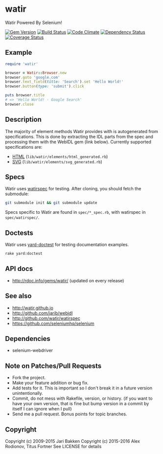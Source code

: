 watir
===============

Watir Powered By Selenium!

[![Gem Version](https://badge.fury.io/rb/watir.svg)](http://badge.fury.io/rb/watir)
[![Build Status](https://travis-ci.org/watir/watir.svg?branch=master)](https://travis-ci.org/watir/watir)
[![Code Climate](https://codeclimate.com/github/watir/watir.svg)](https://codeclimate.com/github/watir/watir)
[![Dependency Status](https://gemnasium.com/watir/watir.svg)](https://gemnasium.com/watir/watir)
[![Coverage Status](https://coveralls.io/repos/watir/watir/badge.svg?branch=master)](https://coveralls.io/r/watir/watir)

Example
-------

```ruby
require 'watir'

browser = Watir::Browser.new
browser.goto 'google.com'
browser.text_field(title: 'Search').set 'Hello World!'
browser.button(type: 'submit').click

puts browser.title
# => 'Hello World! - Google Search'
browser.close
```

Description
-----------

The majority of element methods Watir provides with is autogenerated from specifications.
This is done by extracting the IDL parts from the spec and processing them with the WebIDL gem (link below).
Currently supported specifications are:

* [HTML](https://www.whatwg.org/specs/web-apps/current-work/) (`lib/watir/elements/html_generated.rb`)
* [SVG](http://www.w3.org/TR/SVG2/single-page.html) (`lib/watir/elements/svg_generated.rb`)

Specs
-----

Watir uses [watirspec](http://github.com/watir/watirspec) for testing. After cloning, you should fetch the submodule:

```bash
git submodule init && git submodule update
```

Specs specific to Watir are found in `spec/*_spec.rb`, with watirspec in `spec/watirspec/`.

Doctests
--------

Watir uses [yard-doctest](https://github.com/p0deje/yard-doctest) for testing documentation examples.

```bash
rake yard:doctest
```

API docs
--------

* http://rdoc.info/gems/watir/ (updated on every release)

See also
--------

* http://watir.github.io
* http://github.com/jarib/webidl
* http://github.com/watir/watirspec
* https://github.com/seleniumhq/selenium

Dependencies
------------

* selenium-webdriver

Note on Patches/Pull Requests
-----------------------------

* Fork the project.
* Make your feature addition or bug fix.
* Add tests for it. This is important so I don't break it in a
  future version unintentionally.
* Commit, do not mess with Rakefile, version, or history.
  (if you want to have your own version, that is fine but bump version in a commit by itself I can ignore when I pull)
* Send me a pull request. Bonus points for topic branches.

Copyright
---------

Copyright (c) 2009-2015 Jari Bakken
Copyright (c) 2015-2016 Alex Rodionov, Titus Fortner
See LICENSE for details
